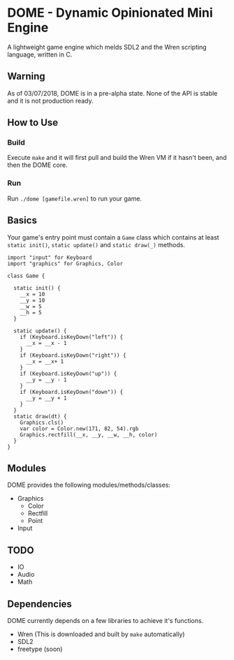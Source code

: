 # DOME - Dynamic Opinionated Mini Engine

A lightweight game engine which melds SDL2 and the Wren scripting language, written in C.

## Warning

As of 03/07/2018, DOME is in a pre-alpha state. None of the API is stable and it is not production ready. 

## How to Use

### Build

Execute `make` and it will first pull and build the Wren VM if it hasn't been, and then the DOME core.

### Run

Run `./dome [gamefile.wren]` to run your game.

## Basics

Your game's entry point must contain a `Game` class which contains at least `static init()`, `static update()` and `static draw(_)` methods.

```wren
import "input" for Keyboard
import "graphics" for Graphics, Color

class Game {

  static init() {
    __x = 10
    __y = 10
    __w = 5
    __h = 5
  }

  static update() {
    if (Keyboard.isKeyDown("left")) {
      __x = __x - 1 
    }
    if (Keyboard.isKeyDown("right")) {
      __x = __x+ 1 
    }
    if (Keyboard.isKeyDown("up")) {
      __y = __y - 1 
    }
    if (Keyboard.isKeyDown("down")) {
      __y = __y + 1 
    }
  }
  static draw(dt) {
    Graphics.cls()
    var color = Color.new(171, 82, 54).rgb
    Graphics.rectfill(__x, __y, __w, __h, color)
  }
}

```

## Modules

DOME provides the following modules/methods/classes:
- Graphics
  - Color
  - Rectfill
  - Point
- Input

## TODO

- IO
- Audio
- Math

## Dependencies

DOME currently depends on a few libraries to achieve it's functions.
- Wren (This is downloaded and built by `make` automatically)
- SDL2
- freetype (soon)
